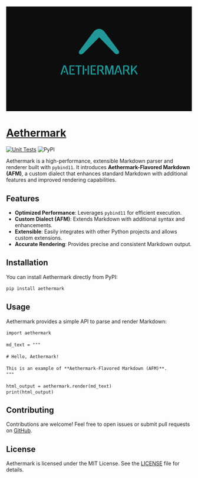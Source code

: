 ![Aethermark](/favicon.png)

# [Aethermark](https://mukulwaval.github.io/aethermark-docs/)

[![Unit Tests](https://github.com/MukulWaval/aethermark/actions/workflows/test.yml/badge.svg)](https://github.com/MukulWaval/aethermark/actions/workflows/test.yml)
![PyPI](https://img.shields.io/pypi/v/aethermark)

Aethermark is a high-performance, extensible Markdown parser and renderer built with `pybind11`. It introduces **Aethermark-Flavored Markdown (AFM)**, a custom dialect that enhances standard Markdown with additional features and improved rendering capabilities.

## Features

- **Optimized Performance**: Leverages `pybind11` for efficient execution.
- **Custom Dialect (AFM)**: Extends Markdown with additional syntax and enhancements.
- **Extensible**: Easily integrates with other Python projects and allows custom extensions.
- **Accurate Rendering**: Provides precise and consistent Markdown output.

## Installation

You can install Aethermark directly from PyPI:

```sh
pip install aethermark
```

## Usage

Aethermark provides a simple API to parse and render Markdown:

```
import aethermark

md_text = """

# Hello, Aethermark!

This is an example of **Aethermark-Flavored Markdown (AFM)**.
"""

html_output = aethermark.render(md_text)
print(html_output)

```

## Contributing

Contributions are welcome! Feel free to open issues or submit pull requests on [GitHub](https://github.com/MukulWaval/aethermark).

## License

Aethermark is licensed under the MIT License. See the [LICENSE](LICENSE) file for details.

